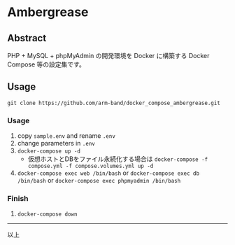 # Ambergrease

## Abstract

PHP + MySQL + phpMyAdmin の開発環境を Docker に構築する Docker Compose 等の設定集です。

## Usage

`git clone https://github.com/arm-band/docker_compose_ambergrease.git`

### Usage

1. copy `sample.env` and rename `.env`
2. change parameters in `.env`
3. `docker-compose up -d`
    - 仮想ホストとDBをファイル永続化する場合は `docker-compose -f compose.yml -f compose.volumes.yml up -d`
4. `docker-compose exec web /bin/bash` or `docker-compose exec db /bin/bash` or `docker-compose exec phpmyadmin /bin/bash`

### Finish

1. `docker-compose down`

---

以上